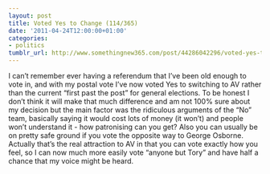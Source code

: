 ```yaml
---
layout: post
title: Voted Yes to Change (114/365)
date: '2011-04-24T12:00:00+01:00'
categories:
- politics
tumblr_url: http://www.somethingnew365.com/post/44286042296/voted-yes-to-change-114365
---
```

I can’t remember ever having a referendum that I’ve been old enough to vote in, and with my postal vote I’ve now voted Yes to switching to AV rather than the current “first past the post” for general elections.
To be honest I don’t think it will make that much difference and am not 100% sure about my decision but the main factor was the ridiculous arguments of the “No” team, basically saying it would cost lots of money (it won’t) and people won’t understand it - how patronising can you get? Also you can usually be on pretty safe ground if you vote the opposite way to George Osborne.
Actually that’s the real attraction to AV in that you can vote exactly how you feel, so I can now much more easily vote “anyone but Tory” and have half a chance that my voice might be heard.
